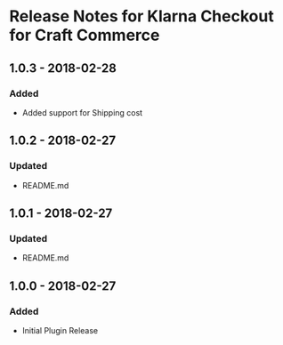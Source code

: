 # Release Notes for Klarna Checkout for Craft Commerce

## 1.0.3 - 2018-02-28

### Added
- Added support for Shipping cost

## 1.0.2 - 2018-02-27

### Updated
- README.md

## 1.0.1 - 2018-02-27

### Updated
- README.md

## 1.0.0 - 2018-02-27

### Added
- Initial Plugin Release
